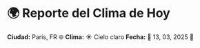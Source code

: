 # 🌍 Reporte del Clima de Hoy

**Ciudad:** Paris, FR 🌐
**Clima:** ☀️ Cielo claro
**Fecha:** 📅 13, 03, 2025 🚀
